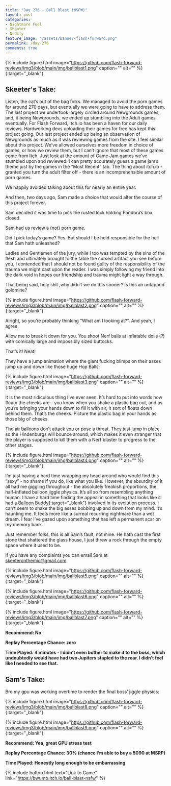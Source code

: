 ```yaml
---
title: "Day 276 - Ball Blast (NSFW)"
layout: post
categories:
- Nightmare Fuel
- Shooter
- Nudity
feature_image: "/assets/banner-flash-forward.png"
permalink: /day-276
comments: true
---
```


{% include figure.html image="https://github.com/flash-forward-reviews/img3/blob/main/img/ballblast1.png" caption="" alt="" %}{:target="_blank"}
 
## Skeeter's Take:

Listen, the cat’s out of the bag folks. We managed to avoid the porn games for around 270 days, but eventually we were going to have to address them. The last project we undertook largely circled around Newgrounds games, and, it being Newgrounds, we ended up stumbling into the Adult games eventually. 
For Flash Forward, Itch.io has been a haven for our daily reviews. Hardworking devs uploading their games for free has kept this project going. Our last project ended up being an observation of Newgrounds as much as it was reviewing games from the site. I feel similar about this project. We’ve allowed ourselves more freedom in choice of games, or how we review them, but I can’t ignore that most of these games come from Itch. Just look at the amount of Game Jam games we’ve stumbled upon and reviewed. I can pretty accurately guess a game jam’s theme just by the games in the “Most Recent” tab. The thing about itch.io - granted you turn the adult filter off - there is an incomprehensible amount of porn games. 

We happily avoided talking about this for nearly an entire year. 

And then, two days ago, Sam made a choice that would alter the course of this project forever. 

Sam decided it was time to pick the rusted lock holding Pandora’s box closed. 

Sam had us review a (not) porn game. 

Did I pick today’s game? Yes. But should I be held responsible for the hell that Sam hath unleashed? 

Ladies and Gentlemen of the jury, while I too was tempted by the sins of the flesh and ultimately brought to the table the cursed artifact you see before you, I contended that I should not be found guilty of the responsibility of the trauma we might cast upon the reader. I was simply following my friend into the dark void in hopes our friendship and trauma might light a way through. 

That being said, holy shit ,why didn’t we do this sooner? Is this an untapped goldmine? 

{% include figure.html image="https://github.com/flash-forward-reviews/img3/blob/main/img/ballblast2.png" caption="" alt="" %}{:target="_blank"}

Alright, so you’re probably thinking “What am I looking at?”. And yeah, I agree. 

Allow me to break it down for you. You shoot Nerf balls at inflatable dolls (?) with comically large and impossibly sized buttocks. 

That’s it! Neat!

They have a jump animation where the giant fucking blimps on their asses jump up and down like those huge Hop Balls: 

{% include figure.html image="https://github.com/flash-forward-reviews/img3/blob/main/img/ballblast3.png" caption="" alt="" %}{:target="_blank"}

It is the most ridiculous thing I’ve ever seen. It’s hard to put into words how floaty the cheeks are - you know when you shake a plastic bag out, and as you’re bringing your hands down to fill it with air, it sort of floats down behind them. That’s the cheeks. Picture the plastic bag in your hands as those big ol’ cheeks. 

The air balloons don’t attack you or pose a threat. They just jump in place so the Hindenburgs will bounce around, which makes it even stranger that the player is supposed to kill them with a Nerf blaster to progress to the other stages. 

{% include figure.html image="https://github.com/flash-forward-reviews/img3/blob/main/img/ballblast4.png" caption="" alt="" %}{:target="_blank"}

I’m just having a hard time wrapping my head around who would find this “sexy” - no shame if you do, like what you like. However, the absurdity of it all had me giggling throughout - the absolutely freakish proportions, the half-inflated balloon jiggle physics. It’s all so from resembling anything human. I have a hard time finding the appeal in something that looks like it had a [Balloon Buddy](https://theballoonbuddy.com/){:target="_blank"} involved in its evolution process. I can’t seem to shake the big asses bobbing up and down from my mind. It’s haunting me. It feels more like a surreal recurring nightmare than a wet dream. I fear I’ve gazed upon something that has left a permanent scar on my memory bank. 

Just remember folks, this is all Sam’s fault, not mine. He hath cast the first stone that shattered the glass house, I just threw a rock through the empty space where it used to be. 

If you have any complaints you can email Sam at skeeteronthemic@gmail.com 

{% include figure.html image="https://github.com/flash-forward-reviews/img3/blob/main/img/ballblast5.png" caption="" alt="" %}{:target="_blank"}

{% include figure.html image="https://github.com/flash-forward-reviews/img3/blob/main/img/ballblast6.png" caption="" alt="" %}{:target="_blank"}

{% include figure.html image="https://github.com/flash-forward-reviews/img3/blob/main/img/ballblast7.png" caption="" alt="" %}{:target="_blank"}

**Recommend: No**

**Replay Percentage Chance: zero**

**Time Played:  4 minutes - I didn’t even bother to make it to the boss, which undoubtedly would have had two Jupiters stapled to the rear. I didn’t feel like I needed to see that.**

## Sam's Take:

Bro my gpu was working overtime to render the final boss’ jiggle physics:

{% include figure.html image="https://github.com/flash-forward-reviews/img3/blob/main/img/ballblast8.png" caption="" alt="" %}{:target="_blank"}

{% include figure.html image="https://github.com/flash-forward-reviews/img3/blob/main/img/ballblast9.png" caption="" alt="" %}{:target="_blank"}

**Recommend: Yea, great GPU stress test**

**Replay Percentage Chance: 30% (chance I’m able to buy a 5090 at MSRP)**

**Time Played: Honestly long enough to be embarrassing**

{% include button.html text="Link to Game" link="https://bwumb.itch.io/ball-blast-nsfw" %}